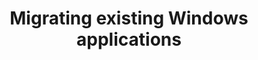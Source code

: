---
layout: tutorial
title: Migrating existing Windows applications
breadcrumb_title: Windows
weight: 4
---